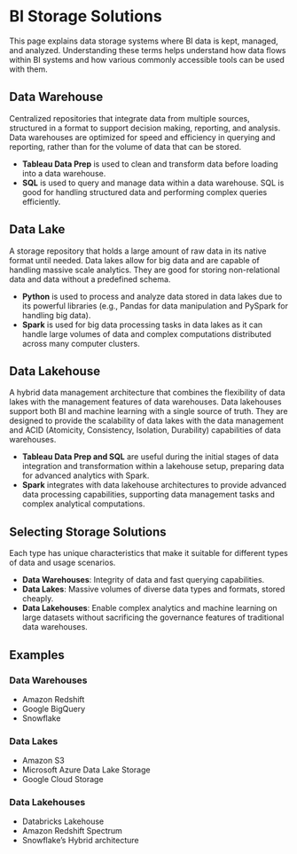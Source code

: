 # BI Storage Solutions

This page explains data storage systems where BI data is kept, managed, and analyzed. 
Understanding these terms helps understand how data flows within BI systems and how various commonly accessible tools can be used with them.

## Data Warehouse

Centralized repositories that integrate data from multiple sources, structured in a format to support decision making, reporting, and analysis. 
Data warehouses are optimized for speed and efficiency in querying and reporting, rather than for the volume of data that can be stored.

- **Tableau Data Prep** is used to clean and transform data before loading into a data warehouse.
- **SQL** is used to query and manage data within a data warehouse. SQL is good for handling structured data and performing complex queries efficiently.

## Data Lake

A storage repository that holds a large amount of raw data in its native format until needed. 
Data lakes allow for big data and are capable of handling massive scale analytics. 
They are good for storing non-relational data and data without a predefined schema.

- **Python** is used to process and analyze data stored in data lakes due to its powerful libraries (e.g., Pandas for data manipulation and PySpark for handling big data).
- **Spark** is used for big data processing tasks in data lakes as it can handle large volumes of data and complex computations distributed across many computer clusters.

## Data Lakehouse

A hybrid data management architecture that combines the flexibility of data lakes with the management features of data warehouses. 
Data lakehouses support both BI and machine learning with a single source of truth. 
They are designed to provide the scalability of data lakes with the data management and ACID (Atomicity, Consistency, Isolation, Durability) capabilities of data warehouses.

- **Tableau Data Prep and SQL** are useful during the initial stages of data integration and transformation within a lakehouse setup, preparing data for advanced analytics with Spark.
- **Spark** integrates with data lakehouse architectures to provide advanced data processing capabilities, supporting data management tasks and complex analytical computations.

## Selecting Storage Solutions

Each type has unique characteristics that make it suitable for different types of data and usage scenarios.

- **Data Warehouses**: Integrity of data and fast querying capabilities.
- **Data Lakes**: Massive volumes of diverse data types and formats, stored cheaply.
- **Data Lakehouses**: Enable complex analytics and machine learning on large datasets without sacrificing the governance features of traditional data warehouses.

## Examples

### Data Warehouses
- Amazon Redshift
- Google BigQuery
- Snowflake

### Data Lakes
- Amazon S3
- Microsoft Azure Data Lake Storage
- Google Cloud Storage

### Data Lakehouses
- Databricks Lakehouse
- Amazon Redshift Spectrum
- Snowflake’s Hybrid architecture
